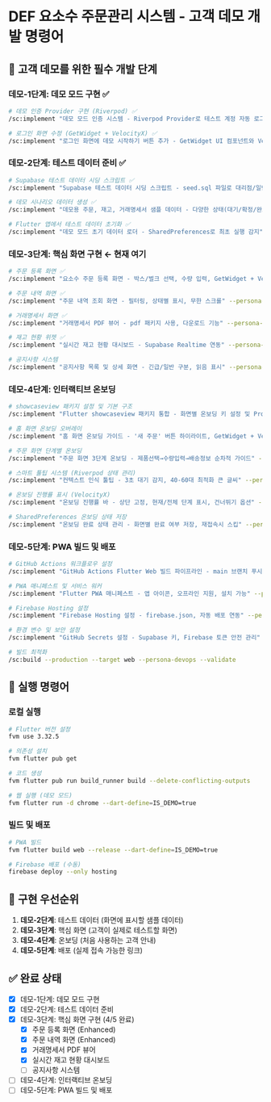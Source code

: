 # DEF 요소수 주문관리 시스템 - 고객 데모 개발 명령어

## 🎯 고객 데모를 위한 필수 개발 단계

### 데모-1단계: 데모 모드 구현 ✅
```bash
# 데모 인증 Provider 구현 (Riverpod) ✅
/sc:implement "데모 모드 인증 시스템 - Riverpod Provider로 테스트 계정 자동 로그인" --persona-backend --c7 --seq

# 로그인 화면 수정 (GetWidget + VelocityX) ✅
/sc:implement "로그인 화면에 데모 시작하기 버튼 추가 - GetWidget UI 컴포넌트와 VelocityX 활용" --persona-frontend --c7 --validate
```

### 데모-2단계: 테스트 데이터 준비 ✅
```bash
# Supabase 테스트 데이터 시딩 스크립트 ✅
/sc:implement "Supabase 테스트 데이터 시딩 스크립트 - seed.sql 파일로 대리점/일반 거래처 데이터 생성" --persona-backend --c7 --seq

# 데모 시나리오 데이터 생성 ✅
/sc:implement "데모용 주문, 재고, 거래명세서 샘플 데이터 - 다양한 상태(대기/확정/완료)의 주문 데이터" --persona-backend --validate

# Flutter 앱에서 테스트 데이터 초기화 ✅
/sc:implement "데모 모드 초기 데이터 로더 - SharedPreferences로 최초 실행 감지" --persona-backend --c7
```

### 데모-3단계: 핵심 화면 구현 ← 현재 여기
```bash
# 주문 등록 화면 ✅
/sc:implement "요소수 주문 등록 화면 - 박스/벌크 선택, 수량 입력, GetWidget + VelocityX" --persona-frontend --c7 --validate

# 주문 내역 화면 ✅
/sc:implement "주문 내역 조회 화면 - 필터링, 상태별 표시, 무한 스크롤" --persona-frontend --c7 --seq

# 거래명세서 화면 ✅
/sc:implement "거래명세서 PDF 뷰어 - pdf 패키지 사용, 다운로드 기능" --persona-frontend --c7 --validate

# 재고 현황 위젯 ✅
/sc:implement "실시간 재고 현황 대시보드 - Supabase Realtime 연동" --persona-backend --c7 --seq

# 공지사항 시스템
/sc:implement "공지사항 목록 및 상세 화면 - 긴급/일반 구분, 읽음 표시" --persona-frontend --c7
```

### 데모-4단계: 인터랙티브 온보딩
```bash
# showcaseview 패키지 설정 및 기본 구조
/sc:implement "Flutter showcaseview 패키지 통합 - 화면별 온보딩 키 설정 및 Provider 구조" --persona-frontend --c7 --validate

# 홈 화면 온보딩 오버레이
/sc:implement "홈 화면 온보딩 가이드 - '새 주문' 버튼 하이라이트, GetWidget + VelocityX 스타일링" --persona-frontend --c7 --magic

# 주문 화면 단계별 온보딩
/sc:implement "주문 화면 3단계 온보딩 - 제품선택→수량입력→배송정보 순차적 가이드" --persona-frontend --seq --validate

# 스마트 툴팁 시스템 (Riverpod 상태 관리)
/sc:implement "컨텍스트 인식 툴팁 - 3초 대기 감지, 40-60대 최적화 큰 글씨" --persona-frontend --c7 --seq --think

# 온보딩 진행률 표시 (VelocityX)
/sc:implement "온보딩 진행률 바 - 상단 고정, 현재/전체 단계 표시, 건너뛰기 옵션" --persona-frontend --persona-mentor --c7

# SharedPreferences 온보딩 상태 저장
/sc:implement "온보딩 완료 상태 관리 - 화면별 완료 여부 저장, 재접속시 스킵" --persona-backend --c7
```

### 데모-5단계: PWA 빌드 및 배포
```bash
# GitHub Actions 워크플로우 설정
/sc:implement "GitHub Actions Flutter Web 빌드 파이프라인 - main 브랜치 푸시시 자동 빌드" --persona-devops --c7 --seq

# PWA 매니페스트 및 서비스 워커
/sc:implement "Flutter PWA 매니페스트 - 앱 아이콘, 오프라인 지원, 설치 가능" --persona-frontend --c7 --validate

# Firebase Hosting 설정
/sc:implement "Firebase Hosting 설정 - firebase.json, 자동 배포 연동" --persona-devops --validate

# 환경 변수 및 보안 설정
/sc:implement "GitHub Secrets 설정 - Supabase 키, Firebase 토큰 안전 관리" --persona-security --seq

# 빌드 최적화
/sc:build --production --target web --persona-devops --validate
```

## 🚀 실행 명령어

### 로컬 실행
```bash
# Flutter 버전 설정
fvm use 3.32.5

# 의존성 설치
fvm flutter pub get

# 코드 생성
fvm flutter pub run build_runner build --delete-conflicting-outputs

# 웹 실행 (데모 모드)
fvm flutter run -d chrome --dart-define=IS_DEMO=true
```

### 빌드 및 배포
```bash
# PWA 빌드
fvm flutter build web --release --dart-define=IS_DEMO=true

# Firebase 배포 (수동)
firebase deploy --only hosting
```

## 📌 구현 우선순위

1. **데모-2단계**: 테스트 데이터 (화면에 표시할 샘플 데이터)
2. **데모-3단계**: 핵심 화면 (고객이 실제로 테스트할 화면)
3. **데모-4단계**: 온보딩 (처음 사용하는 고객 안내)
4. **데모-5단계**: 배포 (실제 접속 가능한 링크)

## ✅ 완료 상태
- [x] 데모-1단계: 데모 모드 구현
- [x] 데모-2단계: 테스트 데이터 준비
- [x] 데모-3단계: 핵심 화면 구현 (4/5 완료)
  - [x] 주문 등록 화면 (Enhanced)
  - [x] 주문 내역 화면 (Enhanced) 
  - [x] 거래명세서 PDF 뷰어
  - [x] 실시간 재고 현황 대시보드
  - [ ] 공지사항 시스템
- [ ] 데모-4단계: 인터랙티브 온보딩
- [ ] 데모-5단계: PWA 빌드 및 배포